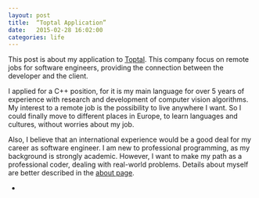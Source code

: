 ```yaml
---
layout: post
title:  “Toptal Application”
date:   2015-02-28 16:02:00
categories: life
---
```


This post is about my application to [Toptal](https://www.toptal.com/#land-just-perfect-devs-now). This company focus on remote jobs for software engineers, providing the connection between the developer and the client.

I applied for a C++ position, for it is my main language for over 5 years of experience with research and development of computer vision algorithms. My interest to a remote job is the possibility to live anywhere I want. So I could finally move to different places in Europe, to learn languages and cultures, without worries about my job.

Also, I believe that an international experience would be a good deal for my career as software engineer. I am new to professional programming, as my background is strongly academic. However, I want to make my path as a professional coder, dealing with real-world problems. Details about myself are better described in the [about page](http://fael.nl/about/).

+
